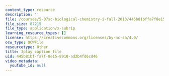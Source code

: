 ```yaml
---
content_type: resource
description: ''
file: /courses/5-07sc-biological-chemistry-i-fall-2013/445b81bffa7f8e158910ad2b4fd6cd46_zdage-Lp8m4.srt
file_size: 87215
file_type: application/x-subrip
learning_resource_types: []
license: https://creativecommons.org/licenses/by-nc-sa/4.0/
ocw_type: OCWFile
resourcetype: Other
title: 3play caption file
uid: 445b81bf-fa7f-8e15-8910-ad2b4fd6cd46
video_metadata:
  youtube_id: null
---
```

